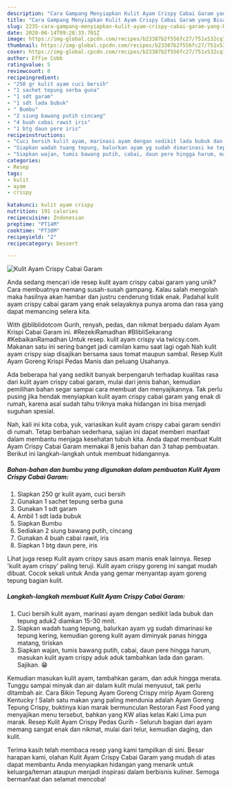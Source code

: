 ```yaml
---
description: "Cara Gampang Menyiapkan Kulit Ayam Crispy Cabai Garam yang Bisa Manjain Lidah"
title: "Cara Gampang Menyiapkan Kulit Ayam Crispy Cabai Garam yang Bisa Manjain Lidah"
slug: 2235-cara-gampang-menyiapkan-kulit-ayam-crispy-cabai-garam-yang-bisa-manjain-lidah
date: 2020-06-14T09:28:33.701Z
image: https://img-global.cpcdn.com/recipes/b23387b2f556fc27/751x532cq70/kulit-ayam-crispy-cabai-garam-foto-resep-utama.jpg
thumbnail: https://img-global.cpcdn.com/recipes/b23387b2f556fc27/751x532cq70/kulit-ayam-crispy-cabai-garam-foto-resep-utama.jpg
cover: https://img-global.cpcdn.com/recipes/b23387b2f556fc27/751x532cq70/kulit-ayam-crispy-cabai-garam-foto-resep-utama.jpg
author: Effie Cobb
ratingvalue: 5
reviewcount: 8
recipeingredient:
- "250 gr kulit ayam cuci bersih"
- "1 sachet tepung serba guna"
- "1 sdt garam"
- "1 sdt lada bubuk"
- " Bumbu"
- "2 siung bawang putih cincang"
- "4 buah cabai rawit iris"
- "1 btg daun pere iris"
recipeinstructions:
- "Cuci bersih kulit ayam, marinasi ayam dengan sedikit lada bubuk dan tepung aduk2 diamkan 15-30 mnit."
- "Siapkan wadah tuang tepung, balurkan ayam yg sudah dimarinasi ke tepung kering, kemudian goreng kulit ayam diminyak panas hingga matang, tiriskan"
- "Siapkan wajan, tumis bawang putih, cabai, daun pere hingga harum, masukan kulit ayam crispy aduk aduk tambahkan lada dan garam. Sajikan. 😁"
categories:
- Resep
tags:
- kulit
- ayam
- crispy

katakunci: kulit ayam crispy 
nutrition: 191 calories
recipecuisine: Indonesian
preptime: "PT14M"
cooktime: "PT30M"
recipeyield: "2"
recipecategory: Dessert

---
```



![Kulit Ayam Crispy Cabai Garam](https://img-global.cpcdn.com/recipes/b23387b2f556fc27/751x532cq70/kulit-ayam-crispy-cabai-garam-foto-resep-utama.jpg)

Anda sedang mencari ide resep kulit ayam crispy cabai garam yang unik? Cara membuatnya memang susah-susah gampang. Kalau salah mengolah maka hasilnya akan hambar dan justru cenderung tidak enak. Padahal kulit ayam crispy cabai garam yang enak selayaknya punya aroma dan rasa yang dapat memancing selera kita.

With @bliblidotcom Gurih, renyah, pedas, dan nikmat berpadu dalam Ayam Krispi Cabai Garam ini. #RezekiRamadhan #BlibliSekarang #KebaikanRamadhan Untuk resep. kulit ayam crispy via twicsy.com. Makanan satu ini sering banget jadi camilan kamu saat lagi ogah Nah kulit ayam crispy siap disajikan bersama saus tomat maupun sambal. Resep Kulit Ayam Goreng Krispi Pedas Manis dan peluang Usahanya.

Ada beberapa hal yang sedikit banyak berpengaruh terhadap kualitas rasa dari kulit ayam crispy cabai garam, mulai dari jenis bahan, kemudian pemilihan bahan segar sampai cara membuat dan menyajikannya. Tak perlu pusing jika hendak menyiapkan kulit ayam crispy cabai garam yang enak di rumah, karena asal sudah tahu triknya maka hidangan ini bisa menjadi suguhan spesial.


Nah, kali ini kita coba, yuk, variasikan kulit ayam crispy cabai garam sendiri di rumah. Tetap berbahan sederhana, sajian ini dapat memberi manfaat dalam membantu menjaga kesehatan tubuh kita. Anda dapat membuat Kulit Ayam Crispy Cabai Garam memakai 8 jenis bahan dan 3 tahap pembuatan. Berikut ini langkah-langkah untuk membuat hidangannya.

<!--inarticleads1-->

##### Bahan-bahan dan bumbu yang digunakan dalam pembuatan Kulit Ayam Crispy Cabai Garam:

1. Siapkan 250 gr kulit ayam, cuci bersih
1. Gunakan 1 sachet tepung serba guna
1. Gunakan 1 sdt garam
1. Ambil 1 sdt lada bubuk
1. Siapkan  Bumbu
1. Sediakan 2 siung bawang putih, cincang
1. Gunakan 4 buah cabai rawit, iris
1. Siapkan 1 btg daun pere, iris


Lihat juga resep Kulit ayam crispy saus asam manis enak lainnya. Resep &#39;kulit ayam crispy&#39; paling teruji. Kulit ayam crispy goreng ini sangat mudah dibuat. Cocok sekali untuk Anda yang gemar menyantap ayam goreng tepung bagian kulit. 

<!--inarticleads2-->

##### Langkah-langkah membuat Kulit Ayam Crispy Cabai Garam:

1. Cuci bersih kulit ayam, marinasi ayam dengan sedikit lada bubuk dan tepung aduk2 diamkan 15-30 mnit.
1. Siapkan wadah tuang tepung, balurkan ayam yg sudah dimarinasi ke tepung kering, kemudian goreng kulit ayam diminyak panas hingga matang, tiriskan
1. Siapkan wajan, tumis bawang putih, cabai, daun pere hingga harum, masukan kulit ayam crispy aduk aduk tambahkan lada dan garam. Sajikan. 😁


Kemudian masukan kulit ayam, tambahkan garam, dan aduk hingga merata. Tunggu sampai minyak dan air dalam kulit mulai menyusut, tak perlu ditambah air. Cara Bikin Tepung Ayam Goreng Crispy mirip Ayam Goreng Kentucky ! Salah satu makan yang paling mendunia adalah Ayam Goreng Tepung Crispy, buktinya kian marak bermunculan Restoran Fast Food yang menyajikan menu tersebut, bahkan yang KW alias kelas Kaki Lima pun marak. Resep Kulit Ayam Crispy Pedas Gurih - Seluruh bagian dari ayam memang sangat enak dan nikmat, mulai dari telur, kemudian daging, dan kulit. 

Terima kasih telah membaca resep yang kami tampilkan di sini. Besar harapan kami, olahan Kulit Ayam Crispy Cabai Garam yang mudah di atas dapat membantu Anda menyiapkan hidangan yang menarik untuk keluarga/teman ataupun menjadi inspirasi dalam berbisnis kuliner. Semoga bermanfaat dan selamat mencoba!

